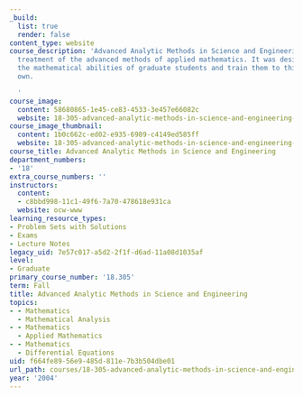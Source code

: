 ```yaml
---
_build:
  list: true
  render: false
content_type: website
course_description: 'Advanced Analytic Methods in Science and Engineering is a comprehensive
  treatment of the advanced methods of applied mathematics. It was designed to strengthen
  the mathematical abilities of graduate students and train them to think on their
  own.

  '
course_image:
  content: 58680865-1e45-ce83-4533-3e457e66082c
  website: 18-305-advanced-analytic-methods-in-science-and-engineering-fall-2004
course_image_thumbnail:
  content: 1b0c662c-ed02-e935-6989-c4149ed585ff
  website: 18-305-advanced-analytic-methods-in-science-and-engineering-fall-2004
course_title: Advanced Analytic Methods in Science and Engineering
department_numbers:
- '18'
extra_course_numbers: ''
instructors:
  content:
  - c8bbd998-11c1-49f6-7a70-478618e931ca
  website: ocw-www
learning_resource_types:
- Problem Sets with Solutions
- Exams
- Lecture Notes
legacy_uid: 7e57c017-a5d2-2f1f-d6ad-11a08d1035af
level:
- Graduate
primary_course_number: '18.305'
term: Fall
title: Advanced Analytic Methods in Science and Engineering
topics:
- - Mathematics
  - Mathematical Analysis
- - Mathematics
  - Applied Mathematics
- - Mathematics
  - Differential Equations
uid: f664fe89-56e9-485d-811e-7b3b504dbe01
url_path: courses/18-305-advanced-analytic-methods-in-science-and-engineering-fall-2004
year: '2004'
---
```

